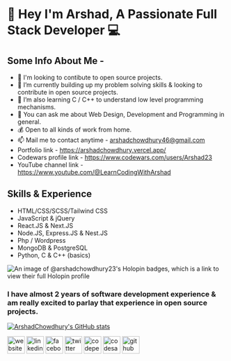 # [&#x200B;](#)👋 Hey I'm Arshad, A Passionate Full Stack Developer 💻

## [&#x200B;](#)Some Info About Me - 

- 👯 I'm looking to contibute to open source projects.
- 🔭 I’m currently building up my problem solving skills & looking to contribute in open source projects.
- 🌱 I’m also learning C / C++ to understand low level programming mechanisms.
- 💬 You can ask me about Web Design, Development and Programming in general.
- 💰 Open to all kinds of work from home. 
- 📫 Mail me to contact anytime - arshadchowdhury46@gmail.com
- Portfolio link - https://arshadchowdhury.vercel.app/
- Codewars profile link - https://www.codewars.com/users/Arshad23
- YouTube channel link - https://www.youtube.com/@LearnCodingWithArshad



## [&#x200B;](#)Skills & Experience
- HTML/CSS/SCSS/Tailwind CSS
- JavaScript & jQuery
- React.JS & Next.JS
- Node.JS, Express.JS & Nest.JS
- Php / Wordpress
- MongoDB & PostgreSQL
- Python, C & C++ (basics)

![An image of @arshadchowdhury23's Holopin badges, which is a link to view their full Holopin profile](https://holopin.me/arshadchowdhury23)


### [&#x200B;](#)I have almost 2 years of software development experience & am really excited to parlay that experience in open source projects.
[![ArshadChowdhury's GitHub stats](https://github-readme-stats.vercel.app/api?username=arshadchowdhury)](https://github.com/arshadchowdhury/github-readme-stats)


[<img src='https://cdn.jsdelivr.net/npm/simple-icons@3.0.1/icons/icloud.svg' alt='website' height='40'>](https://bettermailarshad.netlify.app/)  [<img src='https://cdn.jsdelivr.net/npm/simple-icons@3.0.1/icons/linkedin.svg' alt='linkedin' height='40'>](https://www.linkedin.com/in/mohammed-arshad-67920b213/) [<img src='https://cdn.jsdelivr.net/npm/simple-icons@3.0.1/icons/facebook.svg' alt='facebook' height='40'>](https://www.facebook.com/arshad.chowdhury23/)  [<img src='https://cdn.jsdelivr.net/npm/simple-icons@3.0.1/icons/twitter.svg' alt='twitter' height='40'>](https://twitter.com/@Arshaaaaaaaaaad)  [<img src='https://cdn.jsdelivr.net/npm/simple-icons@3.0.1/icons/codepen.svg' alt='codepen' height='40'>](https://codepen.io/Serial_killer_00)  [<img src='https://cdn.jsdelivr.net/npm/simple-icons@3.0.1/icons/codesandbox.svg' alt='codesandbox' height='40'>](https://codesandbox.io/u/ArshadChowdhury)  [<img src='https://cdn.jsdelivr.net/npm/simple-icons@3.0.1/icons/github.svg' alt='github' height='40'>](https://github.com/arshad-repliq)
